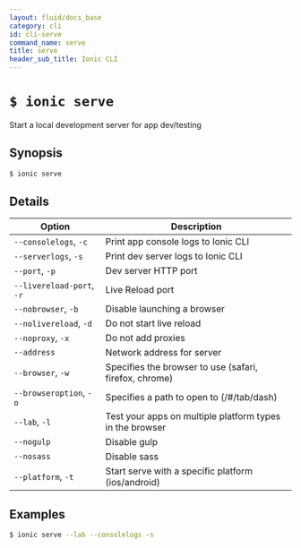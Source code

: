 ```yaml
---
layout: fluid/docs_base
category: cli
id: cli-serve
command_name: serve
title: serve
header_sub_title: Ionic CLI
---
```


# `$ ionic serve`

Start a local development server for app dev/testing
## Synopsis

```bash
$ ionic serve 
```
  
## Details





Option | Description
------ | ----------
`--consolelogs`, `-c` | Print app console logs to Ionic CLI
`--serverlogs`, `-s` | Print dev server logs to Ionic CLI
`--port`, `-p` | Dev server HTTP port
`--livereload-port`, `-r` | Live Reload port
`--nobrowser`, `-b` | Disable launching a browser
`--nolivereload`, `-d` | Do not start live reload
`--noproxy`, `-x` | Do not add proxies
`--address` | Network address for server
`--browser`, `-w` | Specifies the browser to use (safari, firefox, chrome)
`--browseroption`, `-o` | Specifies a path to open to (/#/tab/dash)
`--lab`, `-l` | Test your apps on multiple platform types in the browser
`--nogulp` | Disable gulp
`--nosass` | Disable sass
`--platform`, `-t` | Start serve with a specific platform (ios/android)

## Examples

```bash
$ ionic serve --lab --consolelogs -s
```
